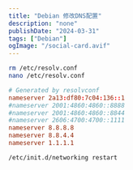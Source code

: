 ```yaml
---
title: "Debian 修改DNS配置"
description: "none"
publishDate: "2024-03-31"
tags: ["Debian"]
ogImage: "/social-card.avif"
---
```


<!-- more --> 
```sh
rm /etc/resolv.conf
nano /etc/resolv.conf
```
```conf                                       
# Generated by resolvconf
nameserver 2a13:df80:7c04:136::1
#nameserver 2001:4860:4860::8888
#nameserver 2001:4860:4860::8844
#nameserver 2606:4700:4700::1111
nameserver 8.8.8.8
nameserver 8.8.4.4
nameserver 1.1.1.1
```
```sh
/etc/init.d/networking restart
```